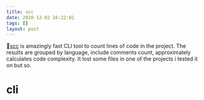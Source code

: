 ```yaml
---
title: scc
date: 2020-12-02 16:22:01
tags: []
layout: post
---
```


🐚[scc](https://github.com/boyter/scc) is amazingly fast CLI tool to count lines of code in the project. The results are grouped by language, include comments count, approximately calculates code complexity. It lost some files in one of the projects i tested it on but so.

# cli
